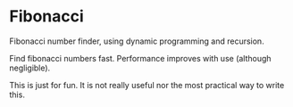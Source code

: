 # Fibonacci

Fibonacci number finder, using dynamic programming and recursion.

Find fibonacci numbers fast.  Performance improves with use (although negligible).

This is just for fun.  It is not really useful nor the most practical way to write this.
